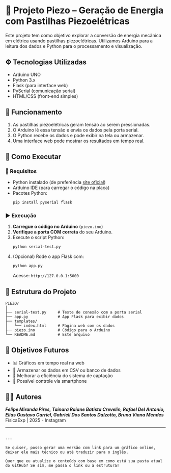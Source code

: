 # 🔋 Projeto Piezo – Geração de Energia com Pastilhas Piezoelétricas

Este projeto tem como objetivo explorar a conversão de energia mecânica em elétrica usando pastilhas piezoelétricas. Utilizamos Arduino para a leitura dos dados e Python para o processamento e visualização.

## ⚙️ Tecnologias Utilizadas

- Arduino UNO
- Python 3.x
- Flask (para interface web)
- PySerial (comunicação serial)
- HTML/CSS (front-end simples)

## 🧪 Funcionamento

1. As pastilhas piezoelétricas geram tensão ao serem pressionadas.
2. O Arduino lê essa tensão e envia os dados pela porta serial.
3. O Python recebe os dados e pode exibir na tela ou armazenar.
4. Uma interface web pode mostrar os resultados em tempo real.

## 🚀 Como Executar

### 🔌 Requisitos

- Python instalado (de preferência [site oficial](https://www.python.org/))
- Arduino IDE (para carregar o código na placa)
- Pacotes Python:
  ```bash
  pip install pyserial flask
  ```

### ▶️ Execução

1. **Carregue o código no Arduino** (`piezo.ino`)
2. **Verifique a porta COM correta** do seu Arduino.
3. Execute o script Python:
   ```bash
   python serial-test.py
   ```
4. (Opcional) Rode o app Flask com:
   ```bash
   python app.py
   ```
   Acesse: `http://127.0.0.1:5000`

## 📂 Estrutura do Projeto

```
PIEZO/
│
├── serial-test.py     # Teste de conexão com a porta serial
├── app.py             # App Flask para exibir dados
├── templates/
│   └── index.html     # Página web com os dados
├── piezo.ino          # Código para o Arduino
└── README.md          # Este arquivo
```

## 🧠 Objetivos Futuros

- 📊 Gráficos em tempo real na web
- 💾 Armazenar os dados em CSV ou banco de dados
- 🔋 Melhorar a eficiência do sistema de captação
- 📱 Possível controle via smartphone

## 👨‍🔬 Autores

_**Felipe Miranda Pires, Tainara Raiane Batista Crevelin, Rafael Del Antonio, Elias Gustavo Carriel, Gabrieli Dos Santos Dalzotto, Bruna Viana Mendes**_
FísicaExp | 2025 - Instagram 

---

```

---

Se quiser, posso gerar uma versão com link para um gráfico online, deixar ele mais técnico ou até traduzir para o inglês.

Quer que eu atualize o conteúdo com base em como está sua pasta atual do GitHub? Se sim, me passa o link ou a estrutura!
